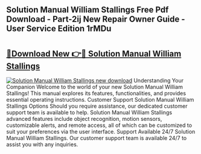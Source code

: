 ## Solution Manual William Stallings Free Pdf Download - Part-2ij New Repair Owner Guide - User Service Edition 1rMDu

# <h2><a href="http://bc7704.oget.top/?id=Solution+Manual+William+Stallings">🔗Download New 👉🔴 Solution Manual William Stallings</a></h2>

[![Solution Manual William Stallings new download](https://i.imgur.com/5g1atiW.png)](http://bc7704.oget.top/?id=Solution+Manual+William+Stallings)
Understanding Your Companion Welcome to the world of your new Solution Manual William Stallings! This manual explores its features, functionalities, and provides essential operating instructions. Customer Support Solution Manual William Stallings Options Should you require assistance, our dedicated customer support team is available to help. Solution Manual William Stallings advanced features include object recognition, motion sensors, customizable alerts, and remote access, all of which can be customized to suit your preferences via the user interface. Support Available 24/7 Solution Manual William Stallings. Our customer support team is available 24/7 to assist you with any inquiries.
